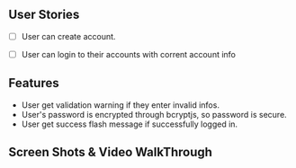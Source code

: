 ## User Stories
- [ ] User can create account.
- [ ] User can login to their accounts with corrent account info


## Features
- User get validation warning if they enter invalid infos.
- User's password is encrypted through bcryptjs, so password is secure.
- User get success flash message if successfully logged in.


## Screen Shots & Video WalkThrough